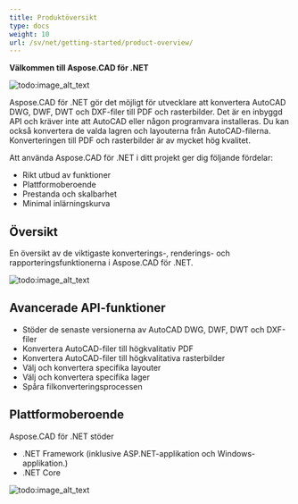 ```yaml
---
title: Produktöversikt
type: docs
weight: 10
url: /sv/net/getting-started/product-overview/
---
```


**Välkommen till Aspose.CAD för .NET**

![todo:image_alt_text](/_assets/home_1.png)

Aspose.CAD för .NET gör det möjligt för utvecklare att konvertera AutoCAD DWG, DWF, DWT och DXF-filer till PDF och rasterbilder. Det är en inbyggd API och kräver inte att AutoCAD eller någon programvara installeras. Du kan också konvertera de valda lagren och layouterna från AutoCAD-filerna. Konverteringen till PDF och rasterbilder är av mycket hög kvalitet.

Att använda Aspose.CAD för .NET i ditt projekt ger dig följande fördelar:

- Rikt utbud av funktioner
- Plattformoberoende
- Prestanda och skalbarhet
- Minimal inlärningskurva

## **Översikt**
En översikt av de viktigaste konverterings-, renderings- och rapporteringsfunktionerna i Aspose.CAD för .NET.

![todo:image_alt_text](/_assets/net/product-overview_2.png)
## **Avancerade API-funktioner**
- Stöder de senaste versionerna av AutoCAD DWG, DWF, DWT och DXF-filer
- Konvertera AutoCAD-filer till högkvalitativ PDF
- Konvertera AutoCAD-filer till högkvalitativa rasterbilder
- Välj och konvertera specifika layouter
- Välj och konvertera specifika lager
- Spåra filkonverteringsprocessen
## **Plattformoberoende**
Aspose.CAD för .NET stöder

- .NET Framework (inklusive ASP.NET-applikation och Windows-applikation.)
- .NET Core

![todo:image_alt_text](/_assets/net/product-overview_3.png)
